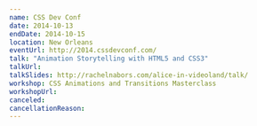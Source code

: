 ```yaml
---
name: CSS Dev Conf
date: 2014-10-13
endDate: 2014-10-15
location: New Orleans
eventUrl: http://2014.cssdevconf.com/
talk: "Animation Storytelling with HTML5 and CSS3"
talkUrl:
talkSlides: http://rachelnabors.com/alice-in-videoland/talk/
workshop: CSS Animations and Transitions Masterclass
workshopUrl:
canceled:
cancellationReason:
---
```

